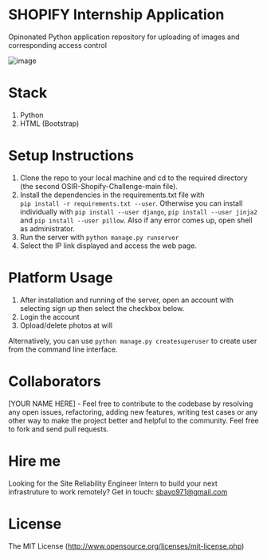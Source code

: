 # SHOPIFY Internship Application

Opinonated Python application repository for uploading of images and corresponding access control

![image](https://user-images.githubusercontent.com/47984109/104813820-dc5e8a80-580b-11eb-9740-34f6848b3992.png)

# Stack

1. Python
2. HTML (Bootstrap)

# Setup Instructions

1. Clone the repo to your local machine and cd to the required directory (the second OSIR-Shopify-Challenge-main file).
2. Install the dependencies in the requirements.txt file with  
```pip install -r requirements.txt --user```. Otherwise you can install individually with 
```pip install --user django```, ```pip install --user jinja2``` and ```pip install --user pillow```. Also if any error comes up, open shell as administrator. 
3. Run the server with 
```python manage.py runserver```
4. Select the IP link displayed and access the web page.  

# Platform Usage

1. After installation and running of the server, open an account with selecting sign up then select the checkbox below.
2. Login the account
3. Opload/delete photos at will

Alternatively, you can use ```python manage.py createsuperuser``` to create user from the command line interface.

# Collaborators
[YOUR NAME HERE] - Feel free to contribute to the codebase by resolving any open issues, refactoring, adding new features, writing test cases or any other way to make the project better and helpful to the community. Feel free to fork and send pull requests.

# Hire me
Looking for the Site Reliability Engineer Intern to build your next infrastruture to work remotely? Get in touch: sbayo971@gmail.com

# License
The MIT License (http://www.opensource.org/licenses/mit-license.php)
